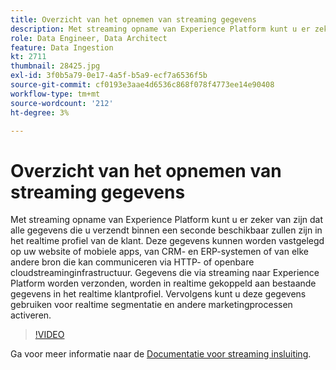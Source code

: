 ```yaml
---
title: Overzicht van het opnemen van streaming gegevens
description: Met streaming opname van Experience Platform kunt u er zeker van zijn dat alle gegevens die u verzendt binnen een seconde beschikbaar zullen zijn in het realtime profiel van de klant. Deze gegevens kunnen worden vastgelegd op uw website of mobiele apps, van CRM- en ERP-systemen of van elke andere bron die kan communiceren via HTTP- of openbare cloudstreaminginfrastructuur. Gegevens die via streaming naar Experience Platform worden verzonden, worden in realtime gekoppeld aan bestaande gegevens in het realtime klantprofiel. Vervolgens kunt u deze gegevens gebruiken voor realtime segmentatie en andere marketingprocessen activeren.
role: Data Engineer, Data Architect
feature: Data Ingestion
kt: 2711
thumbnail: 28425.jpg
exl-id: 3f0b5a79-0e17-4a5f-b5a9-ecf7a6536f5b
source-git-commit: cf0193e3aae4d6536c868f078f4773ee14e90408
workflow-type: tm+mt
source-wordcount: '212'
ht-degree: 3%

---
```


# Overzicht van het opnemen van streaming gegevens

Met streaming opname van Experience Platform kunt u er zeker van zijn dat alle gegevens die u verzendt binnen een seconde beschikbaar zullen zijn in het realtime profiel van de klant. Deze gegevens kunnen worden vastgelegd op uw website of mobiele apps, van CRM- en ERP-systemen of van elke andere bron die kan communiceren via HTTP- of openbare cloudstreaminginfrastructuur. Gegevens die via streaming naar Experience Platform worden verzonden, worden in realtime gekoppeld aan bestaande gegevens in het realtime klantprofiel. Vervolgens kunt u deze gegevens gebruiken voor realtime segmentatie en andere marketingprocessen activeren.

>[!VIDEO](https://video.tv.adobe.com/v/28425?quality=12&learn=on)

Ga voor meer informatie naar de [Documentatie voor streaming insluiting](https://experienceleague.adobe.com/docs/experience-platform/ingestion/streaming/overview.html?lang=nl).